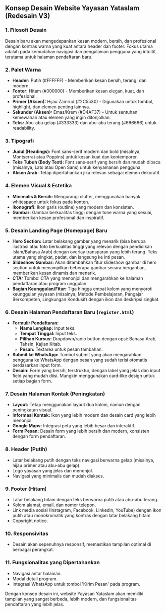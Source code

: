 ## Konsep Desain Website Yayasan Yataslam (Redesain V3)

### 1. Filosofi Desain
Desain baru akan mengedepankan kesan modern, bersih, dan profesional dengan kontras warna yang kuat antara header dan footer. Fokus utama adalah pada kemudahan navigasi dan pengalaman pengguna yang intuitif, terutama untuk halaman pendaftaran baru.

### 2. Palet Warna
- **Header:** Putih (#FFFFFF) - Memberikan kesan bersih, terang, dan modern.
- **Footer:** Hitam (#000000) - Memberikan kesan elegan, kuat, dan profesional.
- **Primer (Aksen):** Hijau Zamrud (#2C5530) - Digunakan untuk tombol, highlight, dan elemen penting lainnya.
- **Sekunder (Aksen):** Emas/Krem (#D4AF37) - Untuk sentuhan kemewahan atau elemen yang ingin ditonjolkan.
- **Teks:** Abu-abu gelap (#333333) dan abu-abu terang (#666666) untuk readability.

### 3. Tipografi
- **Judul (Headings):** Font sans-serif modern dan bold (misalnya, Montserrat atau Poppins) untuk kesan kuat dan kontemporer.
- **Teks Tubuh (Body Text):** Font sans-serif yang bersih dan mudah dibaca (misalnya, Lato atau Open Sans) untuk kenyamanan pengguna.
- **Aksen Arab:** Tetap dipertahankan jika relevan sebagai elemen dekoratif.

### 4. Elemen Visual & Estetika
- **Minimalis & Bersih:** Mengurangi clutter, menggunakan banyak whitespace untuk fokus pada konten.
- **Ikonografi:** Ikon garis (outline) yang modern dan konsisten.
- **Gambar:** Gambar berkualitas tinggi dengan tone warna yang sesuai, memberikan kesan profesional dan inspiratif.

### 5. Desain Landing Page (Homepage) Baru
- **Hero Section:** Latar belakang gambar yang menarik (bisa berupa ilustrasi atau foto berkualitas tinggi yang relevan dengan pendidikan Islam/Bahasa Arab) dengan overlay transparan yang lebih terang. Teks utama yang singkat, padat, dan langsung ke inti pesan.
- **Slideshow Gambar:** Akan ditambahkan fitur slideshow gambar di hero section untuk menampilkan beberapa gambar secara bergantian, memberikan kesan dinamis dan menarik.
- **CTA:** Tombol CTA yang menonjol dan mengarahkan ke halaman pendaftaran atau program unggulan.
- **Bagian Keunggulan/Fitur:** Tiga hingga empat kolom yang menyoroti keunggulan yayasan (misalnya, Metode Pembelajaran, Pengajar Berkompeten, Lingkungan Kondusif) dengan ikon dan deskripsi singkat.

### 6. Desain Halaman Pendaftaran Baru (`register.html`)
- **Formulir Pendaftaran:**
    - **Nama Lengkap:** Input teks.
    - **Tempat Tinggal:** Input teks.
    - **Pilihan Kursus:** Dropdown/radio button dengan opsi: Bahasa Arab, Tahsin, Kajian Kitab.
    - **Pesan:** Textarea untuk pesan tambahan.
- **Submit ke WhatsApp:** Tombol submit yang akan mengarahkan pengguna ke WhatsApp dengan pesan yang sudah terisi otomatis berdasarkan input form.
- **Desain:** Form yang bersih, terstruktur, dengan label yang jelas dan input field yang mudah diisi. Mungkin menggunakan card-like design untuk setiap bagian form.

### 7. Desain Halaman Kontak (Peningkatan)
- **Layout:** Tetap menggunakan layout dua kolom, namun dengan peningkatan visual.
- **Informasi Kontak:** Ikon yang lebih modern dan desain card yang lebih menonjol.
- **Google Maps:** Integrasi peta yang lebih besar dan interaktif.
- **Form Pesan:** Desain form yang lebih bersih dan modern, konsisten dengan form pendaftaran.

### 8. Header (Putih)
- Latar belakang putih dengan teks navigasi berwarna gelap (misalnya, hijau primer atau abu-abu gelap).
- Logo yayasan yang jelas dan menonjol.
- Navigasi yang minimalis dan mudah diakses.

### 9. Footer (Hitam)
- Latar belakang hitam dengan teks berwarna putih atau abu-abu terang.
- Kolom alamat, email, dan nomor telepon.
- Link media sosial (Instagram, Facebook, LinkedIn, YouTube) dengan ikon putih atau monokromatik yang kontras dengan latar belakang hitam.
- Copyright notice.

### 10. Responsivitas
- Desain akan sepenuhnya responsif, memastikan tampilan optimal di berbagai perangkat.

### 11. Fungsionalitas yang Dipertahankan
- Navigasi antar halaman.
- Modal detail program.
- Integrasi WhatsApp untuk tombol 'Kirim Pesan' pada program.

Dengan konsep desain ini, website Yayasan Yataslam akan memiliki tampilan yang sangat berbeda, lebih modern, dan fungsionalitas pendaftaran yang lebih jelas.

